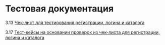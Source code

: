 # Тестовая документация

3.13 [Чек-лист для тестирования регистрации, логина и каталога](https://docs.google.com/spreadsheets/d/1XXirJPJf5SIdKW5H0zvbLLeODEKZ09onlgEIYr8mIVM/edit?usp=sharing)

3.17 [Тест-кейсы на основании проверок из чек-листа для регистрации, логина и каталога](https://docs.google.com/spreadsheets/d/1woVkbVjWbdA6J8Bv2WlgCxMWexC95zQ9zvBZ3B-Vc-0/edit?usp=sharing)
